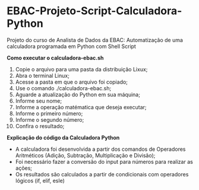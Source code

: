 # EBAC-Projeto-Script-Calculadora-Python
 Projeto do curso de Analista de Dados da EBAC: Automatização de uma calculadora programada em Python com Shell Script

 **Como executar o calculadora-ebac.sh**
 1. Copie o arquivo para uma pasta da distribuição Lixux;
 2. Abra o terminal Linux;
 3. Acesse a pasta em que o arquivo foi copiado;
 4. Use o comando ./calculadora-ebac.sh;
 5. Aguarde a atualização do Python em sua máquina;
 6. Informe seu nome;
 7. Informe a operação matématica que deseja executar;
 8. Informe o primeiro número;
 9. Informe o segundo número;
 10. Confira o resultado;

**Explicação do código da Calculadora Python**
- A calculadora foi desenvolvida a partir dos comandos de Operadores Aritméticos (Adição, Subtração, Multiplicação e Divisão);
- Foi necessário fazer a conversão do input para números para realizar as ações;
- Os resultados são calculados a partir de condicionais com operadores lógicos (if, elif, esle)
